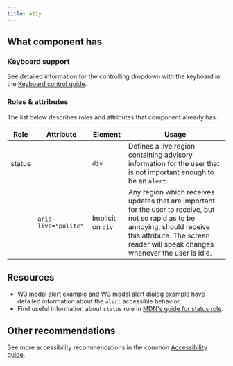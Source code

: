 ```yaml
---
title: A11y
---
```


## What component has

### Keyboard support

See detailed information for the controlling dropdown with the keyboard in the [Keyboard control guide](/core-principles/a11y/a11y-keyboard/#keyboard_support_for_popper).

### Roles & attributes

The list below describes roles and attributes that component already has.

| Role   | Attribute            | Element           | Usage                                                                                                                                                                                                            |
| ------ | -------------------- | ----------------- | ---------------------------------------------------------------------------------------------------------------------------------------------------------------------------------------------------------------- |
| status |                      | `div`             | Defines a live region containing advisory information for the user that is not important enough to be an `alert`.                                                                                                |
|        | `aria-live="polite"` | Implicit on `div` | Any region which receives updates that are important for the user to receive, but not so rapid as to be annoying, should receive this attribute. The screen reader will speak changes whenever the user is idle. |

## Resources

- [W3 modal alert example](https://www.w3.org/TR/wai-aria-practices-1.1/examples/alert/alert.html) and [W3 modal alert dialog example](https://www.w3.org/TR/wai-aria-practices-1.1/examples/dialog-modal/alertdialog.html) have detailed information about the `alert` accessible behavior.
- Find useful information about `status` role in [MDN's guide for status role](https://developer.mozilla.org/en-US/docs/Web/Accessibility/ARIA/Roles/status_role).

## Other recommendations

See more accessibility recommendations in the common [Accessibility guide](/core-principles/a11y/).

